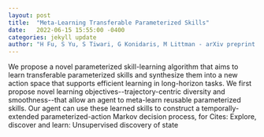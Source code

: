 ```yaml
---
layout: post
title:  "Meta-Learning Transferable Parameterized Skills"
date:   2022-06-15 15:55:00 -0400
categories: jekyll update
author: "H Fu, S Yu, S Tiwari, G Konidaris, M Littman - arXiv preprint arXiv:2206.03597, 2022"
---
```

We propose a novel parameterized skill-learning algorithm that aims to learn transferable parameterized skills and synthesize them into a new action space that supports efficient learning in long-horizon tasks. We first propose novel learning objectives--trajectory-centric diversity and smoothness--that allow an agent to meta-learn reusable parameterized skills. Our agent can use these learned skills to construct a temporally-extended parameterized-action Markov decision process, for 
Cites: Explore, discover and learn: Unsupervised discovery of state